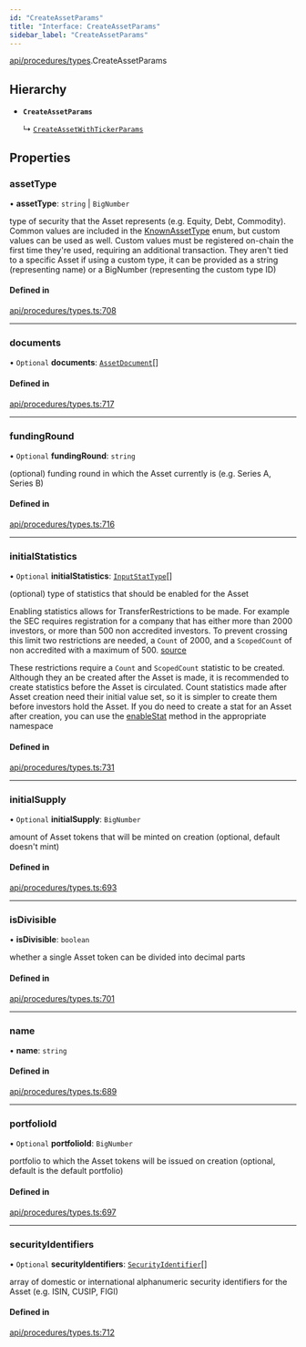 ```yaml
---
id: "CreateAssetParams"
title: "Interface: CreateAssetParams"
sidebar_label: "CreateAssetParams"
---
```


[api/procedures/types](../../../../../modules/API/Procedures/Types/Types.md).CreateAssetParams

## Hierarchy

- **`CreateAssetParams`**

  ↳ [`CreateAssetWithTickerParams`](../CreateAssetWithTickerParams/CreateAssetWithTickerParams.md)

## Properties

### assetType

• **assetType**: `string` \| `BigNumber`

type of security that the Asset represents (e.g. Equity, Debt, Commodity). Common values are included in the
  [KnownAssetType](../../../../../enums/API/Entities/Asset/Types/KnownAssetType/KnownAssetType.md) enum, but custom values can be used as well. Custom values must be registered on-chain the first time
  they're used, requiring an additional transaction. They aren't tied to a specific Asset
  if using a custom type, it can be provided as a string (representing name) or a BigNumber (representing the custom type ID)

#### Defined in

[api/procedures/types.ts:708](https://github.com/PolymeshAssociation/polymesh-sdk/blob/8a9e72221/src/api/procedures/types.ts#L708)

___

### documents

• `Optional` **documents**: [`AssetDocument`](../../../Entities/Asset/Types/AssetDocument/AssetDocument.md)[]

#### Defined in

[api/procedures/types.ts:717](https://github.com/PolymeshAssociation/polymesh-sdk/blob/8a9e72221/src/api/procedures/types.ts#L717)

___

### fundingRound

• `Optional` **fundingRound**: `string`

(optional) funding round in which the Asset currently is (e.g. Series A, Series B)

#### Defined in

[api/procedures/types.ts:716](https://github.com/PolymeshAssociation/polymesh-sdk/blob/8a9e72221/src/api/procedures/types.ts#L716)

___

### initialStatistics

• `Optional` **initialStatistics**: [`InputStatType`](../../../../../modules/API/Entities/Types/Types.md#inputstattype)[]

(optional) type of statistics that should be enabled for the Asset

Enabling statistics allows for TransferRestrictions to be made. For example the SEC requires registration for a company that
has either more than 2000 investors, or more than 500 non accredited investors. To prevent crossing this limit two restrictions are
needed, a `Count` of 2000, and a `ScopedCount` of non accredited with a maximum of 500. [source](https://www.sec.gov/info/smallbus/secg/jobs-act-section-12g-small-business-compliance-guide.htm)

These restrictions require a `Count` and `ScopedCount` statistic to be created. Although they an be created after the Asset is made, it is recommended to create statistics
before the Asset is circulated. Count statistics made after Asset creation need their initial value set, so it is simpler to create them before investors hold the Asset.
If you do need to create a stat for an Asset after creation, you can use the [enableStat](../../../../../classes/API/Entities/Asset/Fungible/TransferRestrictions/TransferRestrictionBase/TransferRestrictionBase.md#enablestat) method in
the appropriate namespace

#### Defined in

[api/procedures/types.ts:731](https://github.com/PolymeshAssociation/polymesh-sdk/blob/8a9e72221/src/api/procedures/types.ts#L731)

___

### initialSupply

• `Optional` **initialSupply**: `BigNumber`

amount of Asset tokens that will be minted on creation (optional, default doesn't mint)

#### Defined in

[api/procedures/types.ts:693](https://github.com/PolymeshAssociation/polymesh-sdk/blob/8a9e72221/src/api/procedures/types.ts#L693)

___

### isDivisible

• **isDivisible**: `boolean`

whether a single Asset token can be divided into decimal parts

#### Defined in

[api/procedures/types.ts:701](https://github.com/PolymeshAssociation/polymesh-sdk/blob/8a9e72221/src/api/procedures/types.ts#L701)

___

### name

• **name**: `string`

#### Defined in

[api/procedures/types.ts:689](https://github.com/PolymeshAssociation/polymesh-sdk/blob/8a9e72221/src/api/procedures/types.ts#L689)

___

### portfolioId

• `Optional` **portfolioId**: `BigNumber`

portfolio to which the Asset tokens will be issued on creation (optional, default is the default portfolio)

#### Defined in

[api/procedures/types.ts:697](https://github.com/PolymeshAssociation/polymesh-sdk/blob/8a9e72221/src/api/procedures/types.ts#L697)

___

### securityIdentifiers

• `Optional` **securityIdentifiers**: [`SecurityIdentifier`](../../../Entities/Asset/Types/SecurityIdentifier/SecurityIdentifier.md)[]

array of domestic or international alphanumeric security identifiers for the Asset (e.g. ISIN, CUSIP, FIGI)

#### Defined in

[api/procedures/types.ts:712](https://github.com/PolymeshAssociation/polymesh-sdk/blob/8a9e72221/src/api/procedures/types.ts#L712)
